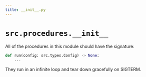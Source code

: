 ```yaml
---
title: __init__.py
---
```


# `src.procedures.__init__`

All of the procedures in this module should have the signature:

```python
def run(config: src.types.Config) -> None:
    ...
```

They run in an infinite loop and tear down gracefully on SIGTERM.